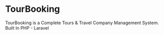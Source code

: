 # TourBooking
 TourBooking is a Complete Tours & Travel Company Management  System. Built In PHP - Laravel

